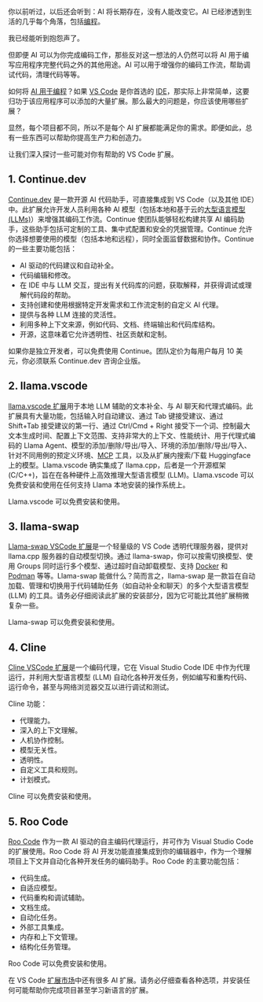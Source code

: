 你以前听过，以后还会听到：AI 将长期存在，没有人能改变它。AI 已经渗透到生活的几乎每个角落，包括[编程](https://thenewstack.io/the-key-fundamentals-of-programming-you-should-know/)。

我已经能听到抱怨声了。

但即便 AI 可以为你完成编码工作，那些反对这一想法的人仍然可以将 AI 用于编写应用程序完整代码之外的其他用途。AI 可以用于增强你的编码工作流，帮助调试代码，清理代码等等。

如何将 [AI 用于编程](https://thenewstack.io/how-ai-can-help-you-learn-the-art-of-programming/)？如果 [VS Code](https://thenewstack.io/how-to-use-vs-code-for-python-and-why-you-should/) 是你首选的 [IDE](https://thenewstack.io/how-to-use-vs-code-as-your-python-ide/)，那实际上非常简单，这要归功于该应用程序可以添加的大量扩展。那么最大的问题是，你应该使用哪些扩展？

显然，每个项目都不同，所以不是每个 AI 扩展都能满足你的需求。即便如此，总有一些东西可以帮助你提高生产力和创造力。

让我们深入探讨一些可能对你有帮助的 VS Code 扩展。

## 1. Continue.dev

[Continue.dev](https://marketplace.visualstudio.com/items?itemName=Continue.continue) 是一款开源 AI 代码助手，可直接集成到 VS Code（以及其他 IDE）中。此扩展允许开发人员利用各种 AI 模型（包括本地和基于云的[大型语言模型 (LLMs)](https://thenewstack.io/introduction-to-llms/)）来增强其编码工作流。Continue 使团队能够轻松构建共享 AI 编码助手，这些助手包括可定制的工具、集中式配置和安全的凭据管理。Continue 允许你选择想要使用的模型（包括本地和远程），同时全面监督数据和协作。Continue 的一些主要功能包括：

* AI 驱动的代码建议和自动补全。
* 代码编辑和修改。
* 在 IDE 中与 LLM 交互，提出有关代码库的问题，获取解释，并获得调试或理解代码段的帮助。
* 支持创建和使用根据特定开发需求和工作流定制的自定义 AI 代理。
* 提供与各种 LLM 连接的灵活性。
* 利用多种上下文来源，例如代码、文档、终端输出和代码库结构。
* 开源，这意味着它允许透明性、社区贡献和定制。

如果你是独立开发者，可以免费使用 Continue。团队定价为每用户每月 10 美元，你必须联系 Continue.dev 咨询企业版。

## 2. llama.vscode

[llama.vscode 扩展](https://marketplace.visualstudio.com/items?itemName=ggml-org.llama-vscode)用于本地 LLM 辅助的文本补全、与 AI 聊天和代理式编码。此扩展具有大量功能，包括输入时自动建议、通过 Tab 键接受建议、通过 Shift+Tab 接受建议的第一行、通过 Ctrl/Cmd + Right 接受下一个词、控制最大文本生成时间、配置上下文范围、支持非常大的上下文、性能统计、用于代理式编码的 Llama Agent、模型的添加/删除/导出/导入、环境的添加/删除/导出/导入、针对不同用例的预定义环境、[MCP](https://thenewstack.io/mcp-a-practical-security-blueprint-for-developers/) 工具，以及从扩展内搜索/下载 Huggingface 上的模型。Llama.vscode 确实集成了 llama.cpp，后者是一个开源框架 (C/C++)，旨在在各种硬件上高效推理大型语言模型 (LLM)。Llama.vscode 可以免费安装和使用在任何支持 Llama 本地安装的操作系统上。

Llama.vscode 可以免费安装和使用。

## 3. llama-swap

[Llama-swap VSCode 扩展](https://marketplace.visualstudio.com/items?itemName=ggml-org.llama-vscode)是一个轻量级的 VS Code 透明代理服务器，提供对 llama.cpp 服务器的自动模型切换。通过 llama-swap，你可以按需切换模型、使用 Groups 同时运行多个模型、通过超时自动卸载模型、支持 [Docker](https://thenewstack.io/docker-basics-how-to-use-dockerfiles/) 和 [Podman](https://thenewstack.io/whats-new-with-podman-5-multiplatform-images-vm-support/) 等等。Llama-swap 能做什么？简而言之，llama-swap 是一款旨在自动加载、管理和切换用于代码辅助任务（如自动补全和聊天）的多个大型语言模型 (LLM) 的工具。请务必仔细阅读此扩展的安装部分，因为它可能比其他扩展稍微复杂一些。

Llama-swap 可以免费安装和使用。

## 4. Cline

[Cline VSCode 扩展](https://cline.bot/)是一个编码代理，它在 Visual Studio Code IDE 中作为代理运行，并利用大型语言模型 (LLM) 自动化各种开发任务，例如编写和重构代码、运行命令，甚至与网络浏览器交互以进行调试和测试。

Cline 功能：

* 代理能力。
* 深入的上下文理解。
* 人机协作控制。
* 模型无关性。
* 透明性。
* 自定义工具和规则。
* 计划模式。

Cline 可以免费安装和使用。

## 5. Roo Code

[Roo Code](https://github.com/RooCodeInc/Roo-Code) 作为一款 AI 驱动的自主编码代理运行，并可作为 Visual Studio Code 的扩展使用。Roo Code 将 AI 开发功能直接集成到你的编辑器中，作为一个理解项目上下文并自动化各种开发任务的编码助手。Roo Code 的主要功能包括：

* 代码生成。
* 自适应模型。
* 代码重构和调试辅助。
* 文档生成。
* 自动化任务。
* 外部工具集成。
* 内存和上下文管理。
* 结构化任务管理。

Roo Code 可以免费安装和使用。

在 VS Code [扩展市场](https://marketplace.visualstudio.com/VSCode)中还有很多 AI 扩展。请务必仔细查看各种选项，并安装任何可能帮助你完成项目甚至学习新语言的扩展。